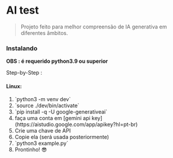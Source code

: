 # AI test

> Projeto feito para melhor compreensão de IA generativa em diferentes âmbitos.

### Instalando
__**OBS** : é requerido python3.9 ou superior__

Step-by-Step :

#### Linux:
<ol>
    <li>`python3 -m venv dev`
    <li>`source ./dev/bin/activate`
    <li>`pip install -q -U google-generativeai`
    <li>faça uma conta em [gemini api key](https://aistudio.google.com/app/apikey?hl=pt-br)
    <li>Crie uma chave de API
    <li>Copie ela (será usada posteriormente)
    <li>`python3 example.py`
    <li>Prontinho! 😎
</ol>